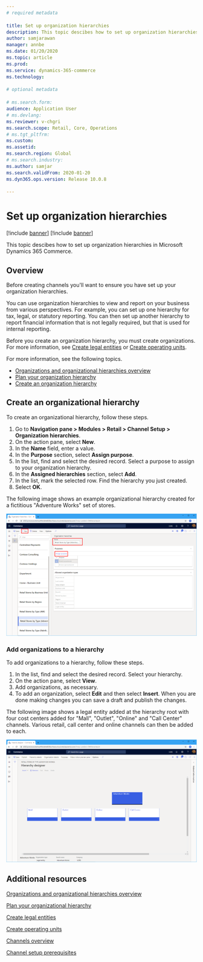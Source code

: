 ```yaml
---
# required metadata

title: Set up organization hierarchies
description: This topic descibes how to set up organization hierarchies in Microsoft Dynamics 365 Commerce.
author: samjarawan
manager: annbe
ms.date: 01/20/2020
ms.topic: article
ms.prod: 
ms.service: dynamics-365-commerce
ms.technology: 

# optional metadata

# ms.search.form: 
audience: Application User
# ms.devlang: 
ms.reviewer: v-chgri
ms.search.scope: Retail, Core, Operations
# ms.tgt_pltfrm: 
ms.custom: 
ms.assetid: 
ms.search.region: Global
# ms.search.industry: 
ms.author: samjar
ms.search.validFrom: 2020-01-20
ms.dyn365.ops.version: Release 10.0.8

---
```

# Set up organization hierarchies

[!include [banner](../includes/preview-banner.md)]
[!include [banner](../includes/banner.md)]

This topic descibes how to set up organization hierarchies in Microsoft Dynamics 365 Commerce.

## Overview

Before creating channels you'll want to ensure you have set up your organization hierarchies.

You can use organization hierarchies to view and report on your business from various perspectives. For example, you can set up one hierarchy for tax, legal, or statutory reporting. You can then set up another hierarchy to report financial information that is not legally required, but that is used for internal reporting.

Before you create an organization hierarchy, you must create organizations. For more information, see [Create legal entities](channels-legal-entities.md) or [Create operating units](../fin-ops-core/fin-ops/organization-administration/tasks/create-operating-unit.md?toc=/dynamics365/commerce/toc.json).


For more information, see the following topics.
- [Organizations and organizational hierarchies overview](https://docs.microsoft.com/en-us/dynamics365/fin-ops-core/fin-ops/organization-administration/organizations-organizational-hierarchies)
- [Plan your organization hierarchy](https://docs.microsoft.com/en-us/dynamics365/fin-ops-core/fin-ops/organization-administration/plan-organizational-hierarchy?toc=/dynamics365/commerce/toc.json)
- [Create an organization hierarchy](https://docs.microsoft.com/en-us/dynamics365/fin-ops-core/fin-ops/organization-administration/tasks/create-organization-hierarchy?toc=/dynamics365/commerce/toc.json)

## Create an organizational hierarchy

To create an organizational hierarchy, follow these steps.

1. Go to **Navigation pane \> Modules \> Retail \> Channel Setup \> Organization hierarchies**.
1. On the action pane, select **New**.
1. In the **Name** field, enter a value.
1. In the **Purpose** section, select **Assign purpose**.
1. In the list, find and select the desired record. Select a purpose to assign to your organization hierarchy.
1. In the **Assigned hierarchies** section, select **Add**.
1. In the list, mark the selected row. Find the hierarchy you just created.
1. Select **OK**.

The following image shows an example organizational hierarchy created for a fictitious "Adventure Works" set of stores.

![Example organizational hierarchy](media/organizational-hierarchies.png)

### Add organizations to a hierarchy

To add organizations to a hierarchy, follow these steps.

1. In the list, find and select the desired record. Select your hierarchy.
1. On the action pane, select **View**.
1. Add organizations, as necessary.
1. To add an organization, select **Edit** and then select **Insert**. When you are done making changes you can save a draft and publish the changes.

The following image shows a legal entity added at the hierarchy root with four cost centers added for "Mall", "Outlet", "Online" and "Call Center" channels. Various retail, call center and online channels can then be added to each.

![Example hierarchy designer](media/hierarchy-designer.png)

## Additional resources

[Organizations and organizational hierarchies overview](../fin-ops-core/fin-ops/organization-administration/organizations-organizational-hierarchies.md?toc=/dynamics365/commerce/toc.json)

[Plan your organizational hierarchy](../fin-ops-core/fin-ops/organization-administration/plan-organizational-hierarchy.md?toc=/dynamics365/commerce/toc.json)

[Create legal entities](channels-legal-entities.md)

[Create operating units](../fin-ops-core/fin-ops/organization-administration/tasks/create-operating-unit.md?toc=/dynamics365/commerce/toc.json)

[Channels overview](channels-overview.md)

[Channel setup prerequisites](channels-prerequisites.md)
